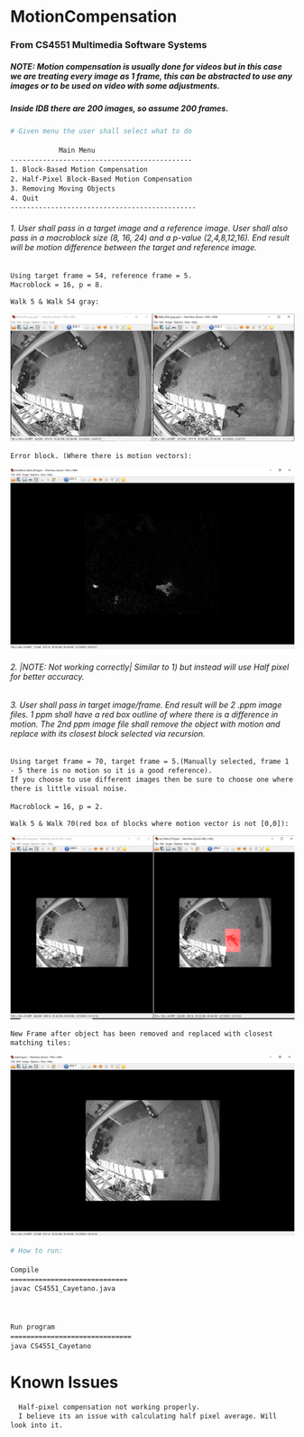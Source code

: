 # MotionCompensation 
### From CS4551 Multimedia Software Systems
##### NOTE: Motion compensation is usually done for videos but in this case we are treating every image as 1 frame, this can be abstracted to use any images or to be used on video with some adjustments. 
##### Inside IDB there are 200 images, so assume 200 frames.


``` bash
# Given menu the user shall select what to do

	  		Main Menu
---------------------------------------------
1. Block-Based Motion Compensation 
2. Half-Pixel Block-Based Motion Compensation 
3. Removing Moving Objects
4. Quit
----------------------------------------------

```

###### 1. User shall pass in a target image and a reference image. User shall also pass in a macroblock size (8, 16, 24) and a p-value (2,4,8,12,16). End result will be motion difference between the target and reference image. 

```
Using target frame = 54, reference frame = 5. 
Macroblock = 16, p = 8.
```

```
Walk 5 & Walk 54 gray:
```
![](resultImages/gray_Walk5_Walk54.PNG)

```
Error block. (Where there is motion vectors):
```
![](resultImages/ErrorWalk54.PNG)


###### 2. |NOTE: Not working correctly| Similar to 1) but instead will use Half pixel for better accuracy.

###### 3. User shall pass in target image/frame. End result will be 2 .ppm image files. 1 ppm shall have a red box outline of where there is a difference in motion. The 2nd ppm image file shall remove the object with motion and replace with its closest block selected via recursion.

```
Using target frame = 70, target frame = 5.(Manually selected, frame 1 - 5 there is no motion so it is a good reference). 
If you choose to use different images then be sure to choose one where there is little visual noise.

Macroblock = 16, p = 2.
```

```
Walk 5 & Walk 70(red box of blocks where motion vector is not [0,0]):
```
![](resultImages/Walk5_RedWalk70.PNG)


```
New Frame after object has been removed and replaced with closest matching tiles: 
```
![](resultImages/replacedObjectWalk70.PNG)



``` bash
# How to run: 

Compile
=============================
javac CS4551_Cayetano.java



Run program
==============================
java CS4551_Cayetano

```




# Known Issues
```
  Half-pixel compensation not working properly. 
  I believe its an issue with calculating half pixel average. Will look into it.
```
